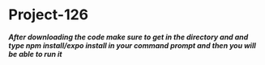 # Project-126

<b><i>After downloading the code make sure to get in the directory and and type npm install/expo install in your command prompt and then you will be able to run it</i></b>
